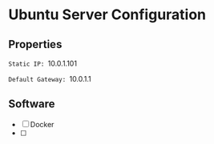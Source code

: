 # Ubuntu Server Configuration
## Properties
`Static IP: `10.0.1.101

`Default Gateway: `10.0.1.1

## Software
- [ ] Docker
- [ ] 
